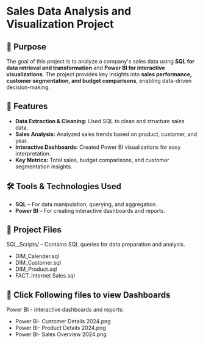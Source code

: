 # Sales Data Analysis and Visualization Project

## 📌 Purpose  
The goal of this project is to analyze a company's sales data using **SQL for data retrieval and transformation** and **Power BI for interactive visualizations**. The project provides key insights into **sales performance, customer segmentation, and budget comparisons**, enabling data-driven decision-making.  

## 🚀 Features  
- **Data Extraction & Cleaning:** Used SQL to clean and structure sales data.  
- **Sales Analysis:** Analyzed sales trends based on product, customer, and year.  
- **Interactive Dashboards:** Created Power BI visualizations for easy interpretation.  
- **Key Metrics:** Total sales, budget comparisons, and customer segmentation insights.  

## 🛠 Tools & Technologies Used  
- **SQL** – For data manipulation, querying, and aggregation.  
- **Power BI** – For creating interactive dashboards and reports.  

## 📂 Project Files  
SQL_Scripts/ – Contains SQL queries for data preparation and analysis.
- DIM_Calender.sql
- DIM_Customer.sql
- DIM_Product.sql
- FACT_Internet Sales.sql

## 📸 Click Following files to view Dashboards
Power BI - interactive dashboards and reports:
- Power BI- Customer Details 2024.png
- Power BI- Product Details 2024.png
- Power BI- Sales Overview 2024.png
